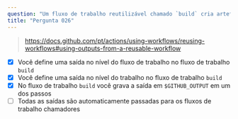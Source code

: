 ```yaml
---
question: "Um fluxo de trabalho reutilizável chamado `build` cria artefatos de arquivos zip. Como você passa a localização do arquivo zip para o fluxo de trabalho chamador que está chamando o fluxo de trabalho `build`? (Selecione três.)"
title: "Pergunta 026"
---
```


> https://docs.github.com/pt/actions/using-workflows/reusing-workflows#using-outputs-from-a-reusable-workflow

- [x] Você define uma saída no nível do fluxo de trabalho no fluxo de trabalho `build`
- [x] Você define uma saída no nível do trabalho no fluxo de trabalho `build`
- [x] No fluxo de trabalho `build` você grava a saída em `$GITHUB_OUTPUT` em um dos passos
- [ ] Todas as saídas são automaticamente passadas para os fluxos de trabalho chamadores
